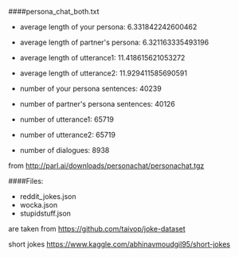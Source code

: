 ####persona_chat_both.txt

* average length of  your persona:  6.331842242600462
* average length of partner's persona:  6.321163335493196
* average length of  utterance1:  11.418615621053272
* average length of  utterance2:  11.929411585690591


* number of your persona sentences:  40239
* number of partner's  persona sentences:  40126
* number of utterance1:  65719
* number of utterance2:  65719


* number of dialogues: 8938
 
from http://parl.ai/downloads/personachat/personachat.tgz 
 
####Files: 
* reddit_jokes.json
* wocka.json
* stupidstuff.json

are taken from 
https://github.com/taivop/joke-dataset

short jokes
https://www.kaggle.com/abhinavmoudgil95/short-jokes